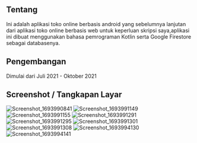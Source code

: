 ## Tentang
Ini adalah aplikasi toko online berbasis android yang sebelumnya lanjutan dari aplikasi toko online berbasis web untuk keperluan skripsi saya,aplikasi ini dibuat menggunakan bahasa pemrograman Kotlin serta Google Firestore sebagai databasenya.

## Pengembangan
Dimulai dari Juli 2021 - Oktober 2021

## Screenshot / Tangkapan Layar
![Screenshot_1693990841](https://github.com/irvanurhakim93/Kotlin-AuraShop-App/assets/77344181/50921312-5215-4f8f-8946-6d8f86b3a9e2)
![Screenshot_1693991149](https://github.com/irvanurhakim93/Kotlin-AuraShop-App/assets/77344181/0f59ea21-199e-4957-a4f7-88868baf3b3b)
![Screenshot_1693991155](https://github.com/irvanurhakim93/Kotlin-AuraShop-App/assets/77344181/c80487d7-236a-4194-b74c-bb871ebf23c3)
![Screenshot_1693991291](https://github.com/irvanurhakim93/Kotlin-AuraShop-App/assets/77344181/6d82945d-5de4-46e8-a902-5281adaba823)
![Screenshot_1693991295](https://github.com/irvanurhakim93/Kotlin-AuraShop-App/assets/77344181/c29cee94-1cc0-42a8-8bf0-11f059167480)
![Screenshot_1693991301](https://github.com/irvanurhakim93/Kotlin-AuraShop-App/assets/77344181/3bcd6218-0bce-4120-a4de-3c93d345906f)
![Screenshot_1693991308](https://github.com/irvanurhakim93/Kotlin-AuraShop-App/assets/77344181/0b6229bb-0a69-4fbd-9c95-fa6db7bfe12b)
![Screenshot_1693994130](https://github.com/irvanurhakim93/Kotlin-AuraShop-App/assets/77344181/06cd3e35-e1cd-4cc8-81d0-ae160c8a30cc)
![Screenshot_1693994141](https://github.com/irvanurhakim93/Kotlin-AuraShop-App/assets/77344181/3b017170-4bc0-40ef-8a5b-94739eac0e63)
